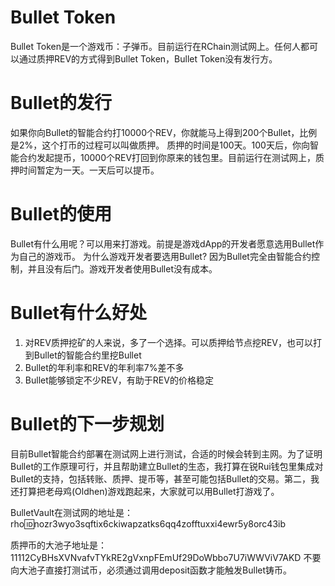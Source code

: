 # Bullet Token
Bullet Token是一个游戏币：子弹币。目前运行在RChain测试网上。任何人都可以通过质押REV的方式得到Bullet Token，Bullet Token没有发行方。

# Bullet的发行
如果你向Bullet的智能合约打10000个REV，你就能马上得到200个Bullet，比例是2%，这个打币的过程可以叫做质押。
质押的时间是100天。100天后，你向智能合约发起提币，10000个REV打回到你原来的钱包里。目前运行在测试网上，质押时间暂定为一天。一天后可以提币。

# Bullet的使用
Bullet有什么用呢？可以用来打游戏。前提是游戏dApp的开发者愿意选用Bullet作为自己的游戏币。
为什么游戏开发者要选用Bullet? 因为Bullet完全由智能合约控制，并且没有后门。游戏开发者使用Bullet没有成本。

# Bullet有什么好处
1. 对REV质押挖矿的人来说，多了一个选择。可以质押给节点挖REV，也可以打到Bullet的智能合约里挖Bullet
2. Bullet的年利率和REV的年利率7%差不多
3. Bullet能够锁定不少REV，有助于REV的价格稳定


# Bullet的下一步规划
目前Bullet智能合约部署在测试网上进行测试，合适的时候会转到主网。为了证明Bullet的工作原理可行，并且帮助建立Bullet的生态，我打算在锐Rui钱包里集成对Bullet的支持，包括转账、质押、提币等，甚至可能包括Bullet的交易。第二，我还打算把老母鸡(Oldhen)游戏跑起来，大家就可以用Bullet打游戏了。

BulletVault在测试网的地址是：
rho:id:nozr3wyo3sqftix6ckiwapzatks6qq4zofftuxxi4ewr5y8orc43ib

质押币的大池子地址是：11112CyBHsXVNvafvTYkRE2gVxnpFEmUf29DoWbbo7U7iWWViV7AKD
不要向大池子直接打测试币，必须通过调用deposit函数才能触发Bullet铸币。
